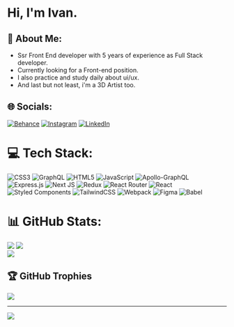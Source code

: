 # Hi, I'm Ivan.

## 💫 About Me:
- Ssr Front End developer with 5 years of experience as Full Stack developer. 
- Currently looking for a Front-end position. 
- I also practice and study daily about ui/ux.
- And last but not least, i'm a 3D Artist too.


## 🌐 Socials:
[![Behance](https://img.shields.io/badge/Behance-1769ff?logo=behance&logoColor=white)](https://behance.net/ivanrice) [![Instagram](https://img.shields.io/badge/Instagram-%23E4405F.svg?logo=Instagram&logoColor=white)](https://instagram.com/ivanrice_) [![LinkedIn](https://img.shields.io/badge/LinkedIn-%230077B5.svg?logo=linkedin&logoColor=white)](https://linkedin.com/in/ivanrice) 

# 💻 Tech Stack:
![CSS3](https://img.shields.io/badge/css3-%231572B6.svg?style=flat&logo=css3&logoColor=white) ![GraphQL](https://img.shields.io/badge/-GraphQL-E10098?style=flat&logo=graphql&logoColor=white) ![HTML5](https://img.shields.io/badge/html5-%23E34F26.svg?style=flat&logo=html5&logoColor=white) ![JavaScript](https://img.shields.io/badge/javascript-%23323330.svg?style=flat&logo=javascript&logoColor=%23F7DF1E) ![Apollo-GraphQL](https://img.shields.io/badge/-ApolloGraphQL-311C87?style=flat&logo=apollo-graphql) ![Express.js](https://img.shields.io/badge/express.js-%23404d59.svg?style=flat&logo=express&logoColor=%2361DAFB) ![Next JS](https://img.shields.io/badge/Next-black?style=flat&logo=next.js&logoColor=white) ![Redux](https://img.shields.io/badge/redux-%23593d88.svg?style=flat&logo=redux&logoColor=white) ![React Router](https://img.shields.io/badge/React_Router-CA4245?style=flat&logo=react-router&logoColor=white) ![React](https://img.shields.io/badge/react-%2320232a.svg?style=flat&logo=react&logoColor=%2361DAFB) ![Styled Components](https://img.shields.io/badge/styled--components-DB7093?style=flat&logo=styled-components&logoColor=white) ![TailwindCSS](https://img.shields.io/badge/tailwindcss-%2338B2AC.svg?style=flat&logo=tailwind-css&logoColor=white) ![Webpack](https://img.shields.io/badge/webpack-%238DD6F9.svg?style=flat&logo=webpack&logoColor=black)	![Figma](https://img.shields.io/badge/figma-%23F24E1E.svg?style=flat&logo=figma&logoColor=white) ![Babel](https://img.shields.io/badge/Babel-F9DC3e?style=flat&logo=babel&logoColor=black)

# 📊 GitHub Stats:
![](https://github-readme-stats.vercel.app/api/top-langs/?username=Ivanricee&theme=gruvbox&hide_border=false&include_all_commits=true&count_private=true&layout=compact)
![](https://github-readme-stats.vercel.app/api?username=Ivanricee&theme=gruvbox&hide_border=false&include_all_commits=true&count_private=true)<br/>
![](https://github-readme-streak-stats.herokuapp.com/?user=Ivanricee&theme=gruvbox&hide_border=false)<br/>

## 🏆 GitHub Trophies
![](https://github-profile-trophy.vercel.app/?username=Ivanricee&theme=gruvbox&no-frame=true&no-bg=false&margin-w=4)

---
[![](https://visitcount.itsvg.in/api?id=Ivanricee&icon=0&color=7)](https://visitcount.itsvg.in)

<!-- Proudly created with GPRM ( https://gprm.itsvg.in ) -->
